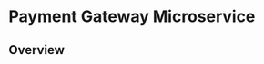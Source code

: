 # Payment Gateway Microservice

## Overview

<!-- Planned folder structure
ddunsin-olubobokun/simple-payment-gateway
/
├── app/                  
├── internal/
│   ├── api/
│   ├── config/
│   ├── allgateways/
│   ├── models/
│   ├── repository/
│   ├── service/
│   ├── middleware/
│   └── utils/
├── mocks/    
└── tests/ -->
